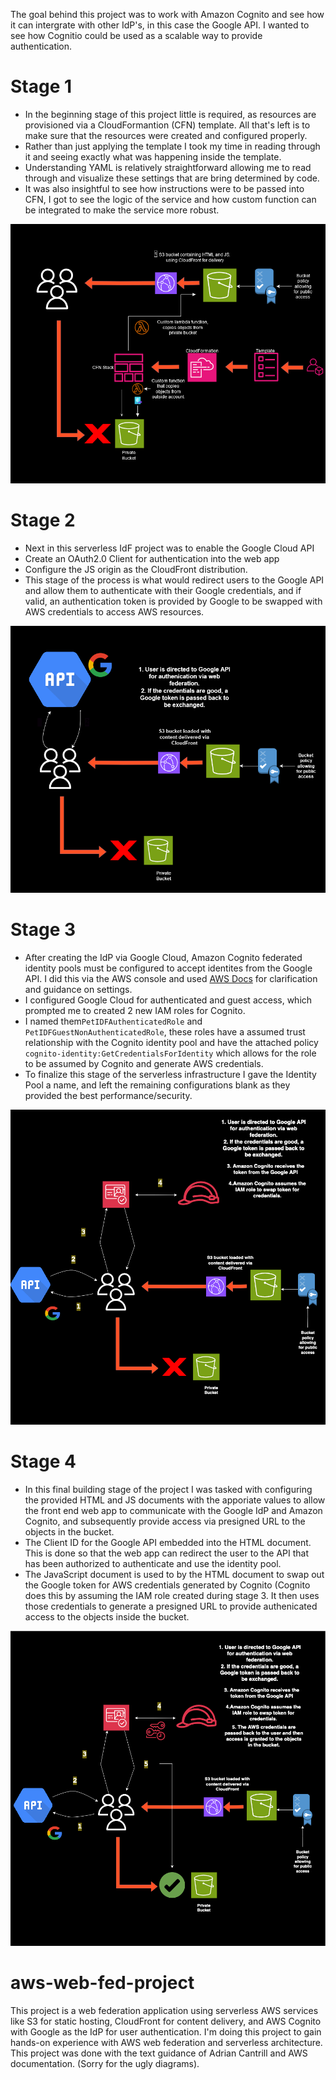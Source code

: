 The goal behind this project was to work with Amazon Cognito and see how it can intergrate with other IdP's, in this case the Google API. I wanted to see how Cognitio could be used as a scalable way to provide authentication.




# **Stage 1**

- In the beginning stage of this project little is required, as resources are provisioned via a CloudFormantion (CFN) template. All that's left is to make sure that the resources were created and configured properly. 
- Rather than just applying the template I took my time in reading through it and seeing exactly what was happening inside the template. 
- Understanding YAML is relatively straightforward allowing me to read through and visualize these settings that are bring determined by code. 
- It was also insightful to see how instructions were to be passed into CFN, I got to see the logic of the service and how custom function can be integrated to make the service more robust.

![Stage1_Architecture](https://github.com/dariusgatsby/aws-web-fed-project/blob/main/diagrams/Stage_1_Webapp.png)

# **Stage 2**

- Next in this serverless IdF project was to enable the Google Cloud API 
- Create an OAuth2.0 Client for authentication into the web app
- Configure the JS origin as the CloudFront distribution.
- This stage of the process is what would redirect users to the Google API and allow them to authenticate with their Google credentials, and if valid, an authentication token is provided by Google to be swapped with AWS credentials to access AWS resources.

![Stage2_Architecture](https://github.com/dariusgatsby/aws-web-fed-project/blob/main/diagrams/Stage_2_Webapp.png)


# **Stage 3**

- After creating the IdP via Google Cloud, Amazon Cognito federated identity pools must be configured to accept identites from the Google API. I did this via the AWS console and used [AWS Docs](https://docs.aws.amazon.com/cognito/latest/developerguide/identity-pools.html?icmpid=docs_cognito_console_help_panel) for clarification and guidance on settings.
- I configured Google Cloud for authenticated and guest access, which prompted me to created 2 new IAM roles for Cognito.
- I named them```PetIDFAuthenticatedRole``` and ```PetIDFGuestNonAuthenticatedRole```, these roles have a assumed trust relationship with the Cognito identity pool and have the attached policy ```cognito-identity:GetCredentialsForIdentity``` which allows for the role to be assumed by Cognito and generate AWS credentials.
- To finalize this stage of the serverless infrastructure I gave the Identity Pool a name, and left the remaining configurations blank as they provided the best performance/security.

![Stage3_Architecture](https://github.com/dariusgatsby/aws-web-fed-project/blob/main/diagrams/Stage_3_Webapp.png)

# **Stage 4**

- In this final building stage of the project I was tasked with configuring the provided HTML and JS documents with the apporiate values to allow the front end web app to communicate with the Google IdP and Amazon Cognito, and subsequently provide access via presigned URL to the objects in the bucket.
- The Client ID for the Google API embedded into the HTML document. This is done so that the web app can redirect the user to the API that has been authorized to authenticate and use the identity pool.
- The JavaScript document is used to by the HTML document to swap out the Google token for AWS credentials generated by Cognito (Cognito does this by assuming the IAM role created during stage 3. It then uses those credentials to generate a presigned URL to provide authenicated access to the objects inside the bucket.

![Stage4_Architecture](https://github.com/dariusgatsby/aws-web-fed-project/blob/main/diagrams/Stage_4_Webapp.png)

# aws-web-fed-project
This project is a web federation application using serverless AWS services like S3 for static hosting, CloudFront for content delivery, and AWS Cognito with Google as the IdP for user authentication. 
I'm doing this project to gain hands-on experience with AWS web federation and serverless architecture. This project was done with the text guidance of Adrian Cantrill and AWS documentation. (Sorry for the ugly diagrams).
